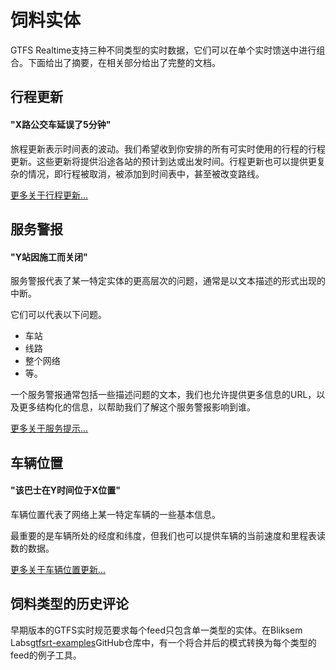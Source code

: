 # 饲料实体

GTFS Realtime支持三种不同类型的实时数据，它们可以在单个实时馈送中进行组合。下面给出了摘要，在相关部分给出了完整的文档。

## 行程更新

#### "X路公交车延误了5分钟"

旅程更新表示时间表的波动。我们希望收到你安排的所有可实时使用的行程的行程更新。这些更新将提供沿途各站的预计到达或出发时间。行程更新也可以提供更复杂的情况，即行程被取消，被添加到时间表中，甚至被改变路线。

[更多关于行程更新...](trip-updates.md)

## 服务警报

#### "Y站因施工而关闭"

服务警报代表了某一特定实体的更高层次的问题，通常是以文本描述的形式出现的中断。

它们可以代表以下问题。

*   车站
*   线路
*   整个网络
*   等。

一个服务警报通常包括一些描述问题的文本，我们也允许提供更多信息的URL，以及更多结构化的信息，以帮助我们了解这个服务警报影响到谁。

[更多关于服务提示...](service-alerts.md)

## 车辆位置

#### "该巴士在Y时间位于X位置"

车辆位置代表了网络上某一特定车辆的一些基本信息。

最重要的是车辆所处的经度和纬度，但我们也可以提供车辆的当前速度和里程表读数的数据。

[更多关于车辆位置更新...](vehicle-positions.md)

## 饲料类型的历史评论

早期版本的GTFS实时规范要求每个feed只包含单一类型的实体。在Bliksem Labs[gtfsrt-examples](https://github.com/bliksemlabs/gtfsrt-examples/blob/master/split_by_entitytype.py)GitHub仓库中，有一个将合并后的模式转换为每个类型的feed的例子工具。
